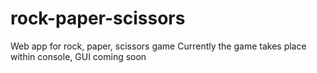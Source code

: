 # rock-paper-scissors
Web app for rock, paper, scissors game
Currently the game takes place within console, GUI coming soon